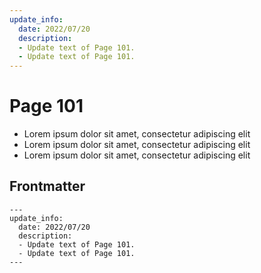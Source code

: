 ```yaml
---
update_info:
  date: 2022/07/20
  description:
  - Update text of Page 101.
  - Update text of Page 101.
---
```

# Page 101

- Lorem ipsum dolor sit amet, consectetur adipiscing elit
- Lorem ipsum dolor sit amet, consectetur adipiscing elit
- Lorem ipsum dolor sit amet, consectetur adipiscing elit


## Frontmatter

```
---
update_info:
  date: 2022/07/20
  description:
  - Update text of Page 101.
  - Update text of Page 101.
---
```
